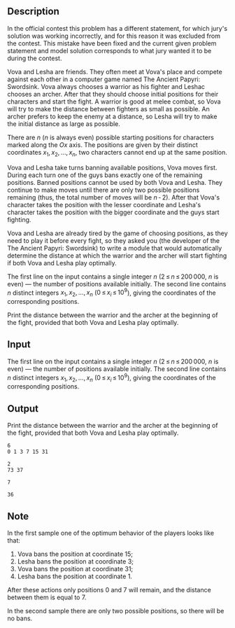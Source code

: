## Description

<div><p><span class="tex-font-style-it">In the official contest this problem has a different statement, for which jury's solution was working incorrectly, and for this reason it was excluded from the contest. This mistake have been fixed and the current given problem statement and model solution corresponds to what jury wanted it to be during the contest.</span></p><p>Vova and Lesha are friends. They often meet at Vova's place and compete against each other in a computer game named The Ancient Papyri: Swordsink. Vova always chooses a warrior as his fighter and Leshac chooses an archer. After that they should choose initial positions for their characters and start the fight. A warrior is good at melee combat, so Vova will try to make the distance between fighters as small as possible. An archer prefers to keep the enemy at a distance, so Lesha will try to make the initial distance as large as possible.</p><p>There are <span class="tex-span"><i>n</i></span> (<span class="tex-span"><i>n</i></span> is always even) possible starting positions for characters marked along the <span class="tex-span"><i>Ox</i></span> axis. The positions are given by their distinct coordinates <span class="tex-span"><i>x</i><sub class="lower-index">1</sub>, <i>x</i><sub class="lower-index">2</sub>, ..., <i>x</i><sub class="lower-index"><i>n</i></sub></span>, two characters cannot end up at the same position.</p><p>Vova and Lesha take turns banning available positions, Vova moves first. During each turn one of the guys bans exactly one of the remaining positions. Banned positions cannot be used by <span class="tex-font-style-bf">both</span> Vova and Lesha. They continue to make moves until there are only two possible positions remaining (thus, the total number of moves will be <span class="tex-span"><i>n</i> - 2</span>). After that Vova's character takes the position with the lesser coordinate and Lesha's character takes the position with the bigger coordinate and the guys start fighting.</p><p>Vova and Lesha are already tired by the game of choosing positions, as they need to play it before every fight, so they asked you (the developer of the The Ancient Papyri: Swordsink) to write a module that would automatically determine the distance at which the warrior and the archer will start fighting if both Vova and Lesha play optimally.</p></div><div class="input-specification"><p>The first line on the input contains a single integer <span class="tex-span"><i>n</i></span> (<span class="tex-span">2 ≤ <i>n</i> ≤ 200 000</span>, <span class="tex-span"><i>n</i></span> is even)&nbsp;— the number of positions available initially. The second line contains <span class="tex-span"><i>n</i></span> distinct integers <span class="tex-span"><i>x</i><sub class="lower-index">1</sub>, <i>x</i><sub class="lower-index">2</sub>, ..., <i>x</i><sub class="lower-index"><i>n</i></sub></span> (<span class="tex-span">0 ≤ <i>x</i><sub class="lower-index"><i>i</i></sub> ≤ 10<sup class="upper-index">9</sup></span>), giving the coordinates of the corresponding positions.</p></div><div class="output-specification"><p>Print the distance between the warrior and the archer at the beginning of the fight, provided that both Vova and Lesha play optimally.</p></div>

## Input

<p>The first line on the input contains a single integer <span class="tex-span"><i>n</i></span> (<span class="tex-span">2 ≤ <i>n</i> ≤ 200 000</span>, <span class="tex-span"><i>n</i></span> is even)&nbsp;— the number of positions available initially. The second line contains <span class="tex-span"><i>n</i></span> distinct integers <span class="tex-span"><i>x</i><sub class="lower-index">1</sub>, <i>x</i><sub class="lower-index">2</sub>, ..., <i>x</i><sub class="lower-index"><i>n</i></sub></span> (<span class="tex-span">0 ≤ <i>x</i><sub class="lower-index"><i>i</i></sub> ≤ 10<sup class="upper-index">9</sup></span>), giving the coordinates of the corresponding positions.</p>

## Output

<p>Print the distance between the warrior and the archer at the beginning of the fight, provided that both Vova and Lesha play optimally.</p>





```input1
6
0 1 3 7 15 31

```




```input2
2
73 37

```




```output1
7

```




```output2
36

```



## Note

<p>In the first sample one of the optimum behavior of the players looks like that:</p><ol> <li> Vova bans the position at coordinate <span class="tex-span">15</span>; </li><li> Lesha bans the position at coordinate <span class="tex-span">3</span>; </li><li> Vova bans the position at coordinate <span class="tex-span">31</span>; </li><li> Lesha bans the position at coordinate <span class="tex-span">1</span>. </li></ol><p>After these actions only positions <span class="tex-span">0</span> and <span class="tex-span">7</span> will remain, and the distance between them is equal to <span class="tex-span">7</span>.</p><p>In the second sample there are only two possible positions, so there will be no bans.</p>
